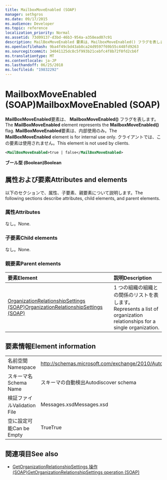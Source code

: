 ```yaml
---
title: MailboxMoveEnabled (SOAP)
manager: sethgros
ms.date: 09/17/2015
ms.audience: Developer
ms.topic: reference
localization_priority: Normal
ms.assetid: 73d09137-d3bd-46b3-954a-a358ead07c91
description: MailBoxMoveEnabled 要素は、MailboxMoveEnabled() フラグを表します。 MailBoxMoveEnabled 要素は、内部使用のみ。 クライアントでは、この要素は使用されません。
ms.openlocfilehash: 9ba4f49cbd43ab8ca24d9597f69b55c448fd9263
ms.sourcegitcommit: 34041125dc8c5f993b21cebfc4f8b72f0fd2cb6f
ms.translationtype: MT
ms.contentlocale: ja-JP
ms.lasthandoff: 06/25/2018
ms.locfileid: "19832292"
---
```

# <a name="mailboxmoveenabled-soap"></a><span data-ttu-id="c0294-105">MailboxMoveEnabled (SOAP)</span><span class="sxs-lookup"><span data-stu-id="c0294-105">MailboxMoveEnabled (SOAP)</span></span>

<span data-ttu-id="c0294-106">**MailBoxMoveEnabled**要素は、 **MailboxMoveEnabled()** フラグを表します。</span><span class="sxs-lookup"><span data-stu-id="c0294-106">The **MailBoxMoveEnabled** element represents the **MailboxMoveEnabled()** flag.</span></span> <span data-ttu-id="c0294-107">**MailBoxMoveEnabled**要素は、内部使用のみ。</span><span class="sxs-lookup"><span data-stu-id="c0294-107">The **MailBoxMoveEnabled** element is for internal use only.</span></span> <span data-ttu-id="c0294-108">クライアントでは、この要素は使用されません。</span><span class="sxs-lookup"><span data-stu-id="c0294-108">This element is not used by clients.</span></span> 
  
```XML
<MailBoxMoveEnabled>true | false</MailBoxMoveEnabled>
```

<span data-ttu-id="c0294-109">**ブール型 (Boolean)**</span><span class="sxs-lookup"><span data-stu-id="c0294-109">**Boolean**</span></span>

## <a name="attributes-and-elements"></a><span data-ttu-id="c0294-110">属性および要素</span><span class="sxs-lookup"><span data-stu-id="c0294-110">Attributes and elements</span></span>

<span data-ttu-id="c0294-111">以下のセクションで、属性、子要素、親要素について説明します。</span><span class="sxs-lookup"><span data-stu-id="c0294-111">The following sections describe attributes, child elements, and parent elements.</span></span>
  
### <a name="attributes"></a><span data-ttu-id="c0294-112">属性</span><span class="sxs-lookup"><span data-stu-id="c0294-112">Attributes</span></span>

<span data-ttu-id="c0294-113">なし。</span><span class="sxs-lookup"><span data-stu-id="c0294-113">None.</span></span>
  
### <a name="child-elements"></a><span data-ttu-id="c0294-114">子要素</span><span class="sxs-lookup"><span data-stu-id="c0294-114">Child elements</span></span>

<span data-ttu-id="c0294-115">なし。</span><span class="sxs-lookup"><span data-stu-id="c0294-115">None.</span></span>
  
### <a name="parent-elements"></a><span data-ttu-id="c0294-116">親要素</span><span class="sxs-lookup"><span data-stu-id="c0294-116">Parent elements</span></span>

|<span data-ttu-id="c0294-117">**要素**</span><span class="sxs-lookup"><span data-stu-id="c0294-117">**Element**</span></span>|<span data-ttu-id="c0294-118">**説明**</span><span class="sxs-lookup"><span data-stu-id="c0294-118">**Description**</span></span>|
|:-----|:-----|
|[<span data-ttu-id="c0294-119">OrganizationRelationshipSettings (SOAP)</span><span class="sxs-lookup"><span data-stu-id="c0294-119">OrganizationRelationshipSettings (SOAP)</span></span>](organizationrelationshipsettings-soap.md) <br/> |<span data-ttu-id="c0294-120">1 つの組織の組織との関係のリストを表します。</span><span class="sxs-lookup"><span data-stu-id="c0294-120">Represents a list of organization relationships for a single organization.</span></span>  <br/> |
   
## <a name="element-information"></a><span data-ttu-id="c0294-121">要素情報</span><span class="sxs-lookup"><span data-stu-id="c0294-121">Element information</span></span>

|||
|:-----|:-----|
|<span data-ttu-id="c0294-122">名前空間</span><span class="sxs-lookup"><span data-stu-id="c0294-122">Namespace</span></span>  <br/> |http://schemas.microsoft.com/exchange/2010/Autodiscover  <br/> |
|<span data-ttu-id="c0294-123">スキーマ名</span><span class="sxs-lookup"><span data-stu-id="c0294-123">Schema Name</span></span>  <br/> |<span data-ttu-id="c0294-124">スキーマの自動検出</span><span class="sxs-lookup"><span data-stu-id="c0294-124">Autodiscover schema</span></span>  <br/> |
|<span data-ttu-id="c0294-125">検証ファイル</span><span class="sxs-lookup"><span data-stu-id="c0294-125">Validation File</span></span>  <br/> |<span data-ttu-id="c0294-126">Messages.xsd</span><span class="sxs-lookup"><span data-stu-id="c0294-126">Messages.xsd</span></span>  <br/> |
|<span data-ttu-id="c0294-127">空に設定可能</span><span class="sxs-lookup"><span data-stu-id="c0294-127">Can be Empty</span></span>  <br/> |<span data-ttu-id="c0294-128">True</span><span class="sxs-lookup"><span data-stu-id="c0294-128">True</span></span>  <br/> |
   
## <a name="see-also"></a><span data-ttu-id="c0294-129">関連項目</span><span class="sxs-lookup"><span data-stu-id="c0294-129">See also</span></span>

- [<span data-ttu-id="c0294-130">GetOrganizationRelationshipSettings 操作 (SOAP)</span><span class="sxs-lookup"><span data-stu-id="c0294-130">GetOrganizationRelationshipSettings operation (SOAP)</span></span>](getorganizationrelationshipsettings-operation-soap.md)

